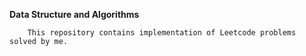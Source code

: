 **Data Structure and Algorithms**
```
    This repository contains implementation of Leetcode problems solved by me.
```